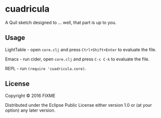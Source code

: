 # cuadricula

A Quil sketch designed to ... well, that part is up to you.

## Usage

LightTable - open `core.clj` and press `Ctrl+Shift+Enter` to evaluate the file.

Emacs - run cider, open `core.clj` and press `C-c C-k` to evaluate the file.

REPL - run `(require 'cuadricula.core)`.

## License

Copyright © 2016 FIXME

Distributed under the Eclipse Public License either version 1.0 or (at
your option) any later version.
